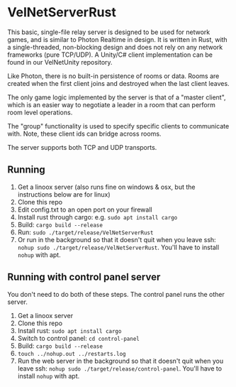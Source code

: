 # VelNetServerRust

This basic, single-file relay server is designed to be used for network games, and is similar to Photon Realtime in design.  It is written in Rust, with a single-threaded, non-blocking design and does not rely on any network frameworks (pure TCP/UDP).  A Unity/C# client implementation can be found in our VelNetUnity repository.  

Like Photon, there is no built-in persistence of rooms or data.  Rooms are created when the first client joins and destroyed when the last client leaves.  

The only game logic implemented by the server is that of a "master client", which is an easier way to negotiate a leader in a room that can perform room level operations.

The "group" functionality is used to specify specific clients to communicate with.  Note, these client ids can bridge across rooms.

The server supports both TCP and UDP transports.  

## Running

1. Get a linoox server (also runs fine on windows & osx, but the instructions below are for linux)
2. Clone this repo
3. Edit config.txt to an open port on your firewall
4. Install rust through cargo: e.g. `sudo apt install cargo`
5. Build: `cargo build --release`
6. Run: `sudo ./target/release/VelNetServerRust`
7. Or run in the background so that it doesn't quit when you leave ssh: `nohup sudo ./target/release/VelNetServerRust`. You'll have to install `nohup` with apt.


## Running with control panel server

You don't need to do both of these steps. The control panel runs the other server.

1. Get a linoox server
2. Clone this repo
3. Install rust: `sudo apt install cargo`
3. Switch to control panel: `cd control-panel`
5. Build: `cargo build --release`
6. `touch ../nohup.out ../restarts.log`
6. Run the web server in the background so that it doesn't quit when you leave ssh: `nohup sudo ./target/release/control-panel`. You'll have to install `nohup` with apt.
